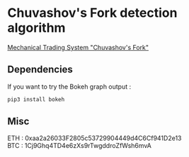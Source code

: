 # Chuvashov's Fork detection algorithm

[Mechanical Trading System "Chuvashov's Fork"](https://www.mql5.com/en/articles/1352)

## Dependencies
If you want to try the Bokeh graph output :
```bash
pip3 install bokeh
```

## Misc
ETH : 0xaa2a26033F2805c53729904449d4C6Cf941D2e13  
BTC : 1Cj9Ghq4TD4e6zXs9rTwgddroZfWsh6mvA
